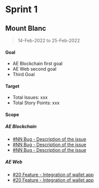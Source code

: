 
# Sprint 1

## Mount Blanc

> 14-Feb-2022 to 25-Feb-2022

#### Goal

- AE Blockchain first goal
- AE Web second goal
- Third Goal

#### Target
- Total Issues: xxx
- Total Story Points: xxx


#### Scope

##### AE Blockchain
- [#NN Bug - Description of the issue  ](https://github.com/archethic-foundation/archethic-node/issues/)
- [#NN Bug - Description of the issue  ](https://github.com/archethic-foundation/archethic-nodeissues/)
- [#NN Bug - Description of the issue  ](https://github.com/archethic-foundation/archethic-node/issues/)

##### AE Web
- [#20 Feature - Integration of wallet app](https://github.com/archethic-foundation/aeweb-cli/issues/20)
- [#20 Feature - Integration of wallet app](https://github.com/archethic-foundation/aeweb-cli/issues/20)


